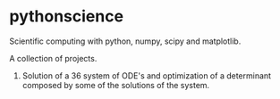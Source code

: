 pythonscience
=============

Scientific computing with python, numpy, scipy and matplotlib.

A collection of projects.

1. Solution of a 36 system of ODE's and optimization of a determinant composed by some of the solutions of the system.
